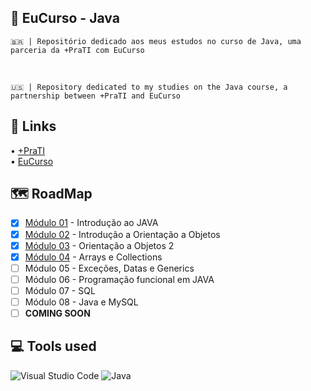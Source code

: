 ## 📖 EuCurso - Java
    🇧🇷 | Repositório dedicado aos meus estudos no curso de Java, uma parceria da +PraTI com EuCurso
<br>
    
    🇺🇸 | Repository dedicated to my studies on the Java course, a partnership between +PraTI and EuCurso

## 🔗 Links
• <a href="https://www.maisprati.com.br/">
 +PraTI
</a> <br>
• <a href="https://www.eucurso.com.br/">
 EuCurso
</a>
<br>

## 🗺 RoadMap
- [x]  [Módulo 01](https://github.com/Alitum/JavaStudies/tree/main/M%C3%B3dulo%2001) - Introdução ao JAVA
- [x]  [Módulo 02](https://github.com/Alitum/JavaStudies/tree/main/M%C3%B3dulo%2002) - Introdução a Orientação a Objetos
- [x]  [Módulo 03](https://github.com/Alitum/JavaStudies/tree/main/M%C3%B3dulo%2003) - Orientação a Objetos 2
- [x]  [Módulo 04](https://github.com/Alitum/JavaStudies/tree/main/M%C3%B3dulo%2004) - Arrays e Collections
- [ ]  Módulo 05 - Exceções, Datas e Generics
- [ ]  Módulo 06 - Programação funcional em JAVA
- [ ]  Módulo 07 - SQL
- [ ]  Módulo 08 - Java e MySQL
- [ ]  **COMING SOON**
## 💻 Tools used
![Visual Studio Code](https://img.shields.io/badge/Visual%20Studio%20Code-0078d7.svg?style=for-the-badge&logo=visual-studio-code&logoColor=white)
![Java](https://img.shields.io/badge/java-%23ED8B00.svg?style=for-the-badge&logo=openjdk&logoColor=white)
